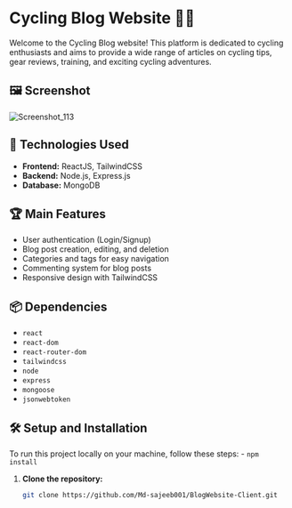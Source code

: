 # Cycling Blog Website 🚴‍♂️

Welcome to the Cycling Blog website! This platform is dedicated to cycling enthusiasts and aims to provide a wide range of articles on cycling tips, gear reviews, training, and exciting cycling adventures.

## 🖼️ Screenshot
![Screenshot_113](https://github.com/user-attachments/assets/8bbd4f26-815c-4795-96b3-9da1a2d3dd70)


## 🚀 Technologies Used
- **Frontend:** ReactJS, TailwindCSS
- **Backend:** Node.js, Express.js
- **Database:** MongoDB

## 🏆 Main Features
- User authentication (Login/Signup)
- Blog post creation, editing, and deletion
- Categories and tags for easy navigation
- Commenting system for blog posts
- Responsive design with TailwindCSS

## 📦 Dependencies
- `react`
- `react-dom`
- `react-router-dom`
- `tailwindcss`
- `node`
- `express`
- `mongoose`
- `jsonwebtoken`

## 🛠️ Setup and Installation

To run this project locally on your machine, follow these steps: - `npm install`

1. **Clone the repository:**
   ```bash
   git clone https://github.com/Md-sajeeb001/BlogWebsite-Client.git
